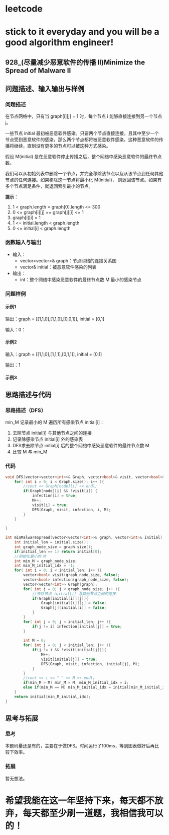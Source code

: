 # leetcode
# stick to it everyday and you will be a good algorithm engineer!
## 928_(尽量减少恶意软件的传播 II)Minimize the Spread of Malware II
## 问题描述、输入输出与样例

### 问题描述

在节点网络中，只有当 graph[i][j] = 1 时，每个节点 i 能够直接连接到另一个节点 j。

一些节点 initial 最初被恶意软件感染。只要两个节点直接连接，且其中至少一个节点受到恶意软件的感染，那么两个节点都将被恶意软件感染。这种恶意软件的传播将继续，直到没有更多的节点可以被这种方式感染。

假设 M(initial) 是在恶意软件停止传播之后，整个网络中感染恶意软件的最终节点数。

我们可以从初始列表中删除一个节点，并完全移除该节点以及从该节点到任何其他节点的任何连接。如果移除这一节点将最小化 M(initial)， 则返回该节点。如果有多个节点满足条件，就返回索引最小的节点。

__提示__：

1. 1 < graph.length = graph[0].length <= 300
2. 0 <= graph[i][j] == graph[j][i] <= 1
3. graph[i][i] = 1
4. 1 <= initial.length < graph.length
5. 0 <= initial[i] < graph.length

### 函数输入与输出

* 输入：
	* vector<vector<int>>& graph：节点网络的连接关系图
	* vector<int>& initial：被恶意软件感染的列表
* 输出：
	* int：整个网络中感染恶意软件的最终节点数 M 最小的感染节点
	
### 问题样例

#### 示例1

输出：graph = [[1,1,0],[1,1,0],[0,0,1]], initial = [0,1]

输入：0：
	
#### 示例2

输入：graph = [[1,1,0],[1,1,1],[0,1,1]], initial = [0,1]

输出：1

#### 示例3
	
## 思路描述与代码	
### 思路描述（DFS）
min_M 记录最小的 M
遍历所有感染节点 initial[i]：
1. 去除节点 initial[i] 与其他节点之间的连接
2. 记录除感染节点 initial[i] 外的感染表
3. DFS求去除节点 initial[i] 后的整个网络中感染恶意软件的最终节点数 M
4. 比较 M 与 min_M

### 代码
```cpp
void DFS(vector<vector<int>>& Graph, vector<bool>& visit, vector<bool>& infection, int node, int& M){
	for( int i = 0; i < Graph.size(); i++ ){
		//cout << Graph[node][i] << endl;
		if(Graph[node][i] && !visit[i]) {
			infection[i] = true;
			M++;
			visit[i] = true;
			DFS(Graph, visit, infection, i, M);
		}
	}
	
}

int minMalwareSpread(vector<vector<int>>& graph, vector<int>& initial) {
	int initial_len = initial.size();
	int graph_node_size = graph.size();
	if(initial_len == 1) return initial[0];
	//初始化最小的 M
	int min_M = graph_node_size;
	int min_M_initial_idx = -1;
	for( int i = 0; i < initial_len; i++ ){
		vector<bool> visit(graph_node_size, false);
		vector<bool> infection(graph_node_size, false);
		vector<vector<int>> Graph(graph);
		for( int j = 0; j < graph_node_size; j++ ){
			//去除节点 initial[i] 与其他节点之间的连接
			if(Graph[initial[i]][j]){
				Graph[initial[i]][j] = false;
				Graph[j][initial[i]] = false;
			}
		}
		for( int j = 0; j < initial_len; j++ ){
			if(j != i) infection[initial[j]] = true;
		}
		
		int M = 0;
		for( int j = 0; j < initial_len; j++ ){
			if(j != i && !visit[initial[j]]){
				M++;
				visit[initial[j]] = true;
				DFS(Graph, visit, infection, initial[j], M);
			}
		}
		//cout << i << " " << M << endl;
		if(min_M > M) min_M = M, min_M_initial_idx = i;
		else if(min_M == M) min_M_initial_idx = initial[min_M_initial_idx] > initial[i] ? i : min_M_initial_idx;
	}
	return initial[min_M_initial_idx];
}
```
## 思考与拓展
### 思考
本题码量还是有的，主要在于做DFS。时间运行了100ms，等到图表做好后再比较下效率。
### 拓展
暂无想法。


	  
# 希望我能在这一年坚持下来，每天都不放弃，每天都至少刷一道题，我相信我可以的！
